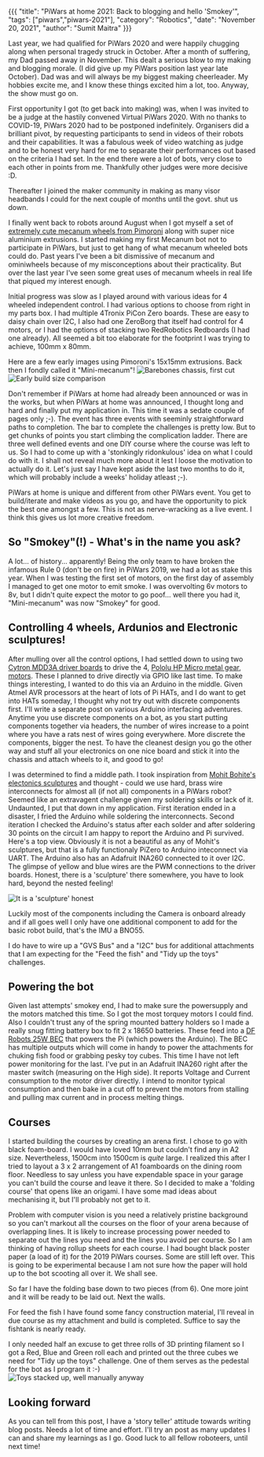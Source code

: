 {{{
  "title": "PiWars at home 2021: Back to blogging and hello 'Smokey'",
  "tags": ["piwars","piwars-2021"],
  "category": "Robotics",
  "date": "November 20, 2021",
  "author": "Sumit Maitra"
}}}

Last year, we had qualified for PiWars 2020 and were happily chugging along when personal tragedy struck in October. After a month of suffering, my Dad passed away in November. This dealt a serious blow to my making and blogging morale. (I did give up my PiWars position last year late October). Dad was and will always be my biggest making cheerleader. My hobbies excite me, and I know these things excited him a lot, too. Anyway, the show must go on. 

First opportunity I got (to get back into making) was, when I was invited to be a judge at the hastily convened Virtual PiWars 2020. With no thanks to COVID-19, PiWars 2020 had to be postponed indefinitely. Organisers did a brilliant pivot, by requesting participants to send in videos of their robots and their capabilities. It was a fabulous week of video watching as judge and to be honest very hard for me to separate their performances out based on the criteria I had set. In the end there were a lot of bots, very close to each other in points from me. Thankfully other judges were more decisive :D. 

Thereafter I joined the maker community in making as many visor headbands I could for the next couple of months until the govt. shut us down.

I finally went back to robots around August when I got myself a set of [extremely cute mecanum wheels from Pimoroni](https://shop.pimoroni.com/products/mecanum-wheels-pack-of-4?variant=31590631997523) along with super nice aluminium extrusions. I started making my first Mecanum bot not to participate in PiWars, but just to get hang of what mecanum wheeled bots could do. Past years I've been a bit dismissive of mecanum and ominiwheels because of my misconceptions about their practicality. But over the last year I've seen some great uses of mecanum wheels in real life that piqued my interest enough.

Initial progress was slow as I played around with various ideas for 4 wheeled independent control. I had various options to choose from right in my parts box. I had multiple 4Tronix PiCon Zero boards. These are easy to daisy chain over I2C, I also had one ZeroBorg that itself had control for 4 motors, or I had the options of stacking two RedRobotics Redboards (I had one already). All seemed a bit too elaborate for the footprint I was trying to achieve, 100mm x 80mm.

Here are a few early images using Pimoroni's 15x15mm extrusions. Back then I fondly called it "Mini-mecanum"!
![Barebones chassis, first cut](/posts/images/pi-wars/2021/early-build-top-view.jpg)
![Early build size comparison](/posts/images/pi-wars/2021/early-build-size-comparison.jpg)

Don't remember if PiWars at home had already been announced or was in the works, but when PiWars at home was announced, I thought long and hard and finally put my application in. This time it was a sedate couple of pages only ;-). The event has three events with seeminly straightforward paths to completion. The bar to complete the challenges is pretty low. But to get chunks of points you start climbing the complication ladder. There are three well defined events and one DIY course where the course was left to us. So I had to come up with a 'stonkingly ridonkulous' idea on what I could do with it. I shall not reveal much more about it lest I loose the motivation to actually do it. Let's just say I have kept aside the last two months to do it, which will probably include a weeks' holiday atleast ;-).

PiWars at home is unique and different from other PiWars event. You get to build/iterate and make videos as you go, and have the opportunity to pick the best one amongst a few. This is not as nerve-wracking as a live event. I think this gives us lot more creative freedom.

## So "Smokey"(!) - What's in the name you ask?

A lot... of history... apparently! Being the only team to have broken the infamous Rule 0 (don't be on fire) in PiWars 2019, we had a lot as stake this year. When I was testing the first set of motors, on the first day of assembly I managed to get one motor to emit smoke. I was overvolting 6v motors to 8v, but I didn't quite expect the motor to go poof... well there you had it, "Mini-mecanum" was now "Smokey" for good.

## Controlling 4 wheels, Ardunios and Electronic sculptures!
After mulling over all the control options, I had settled down to using two [Cytron MDD3A driver boards](https://thepihut.com/products/3a-4v-16v-2-channel-dc-motor-driver) to drive the 4, [Pololu HP Micro metal gear, motors](https://shop.pimoroni.com/products/pololu-micro-metal-gearmotor-6v?variant=31617534951507). These I planned to drive directly via GPIO like last time. To make things interesting, I wanted to do this via an Arduino in the middle. Given Atmel AVR processors at the heart of lots of Pi HATs, and I do want to get into HATs someday, I thought why not try out with discrete components first. I'll write a separate post on various Arduino interfacing adventures. Anytime you use discrete components on a bot, as you start putting components together via headers, the number of wires increase to a point where you have a rats nest of wires going everywhere. More discrete the components, bigger the nest. To have the cleanest design you go the other way and stuff all your electronics on one nice board and stick it into the chassis and attach wheels to it, and good to go! 

I was determined to find a middle path. I took inspiration from [Mohit Bohite's electonics sculptures](https://www.bhoite.com/sculptures/) and thought - could we use hard, brass wire interconnects for almost all (if not all) components in a PiWars robot? Seemed like an extravagent challenge given my soldering skills or lack of it. Undaunted, I put that down in my application. First iteration ended in a disaster, I fried the Arduino while soldering the interconnects. Second iteration I checked the Arduino's status after each solder and after soldering 30 points on the circuit I am happy to report the Arduino and Pi survived. Here's a top view. Obviously it is not a beautiful as any of Mohit's sculptures, but that is a fully functionaly PiZero to Arduino inteconnect via UART. The Arduino also has an Adafruit INA260 connected to it over I2C. The glimpse of yellow and blue wires are the PWM connections to the driver boards. Honest, there is a 'sculpture' there somewhere, you have to look hard, beyond the nested feeling!

![It is a 'sculpture' honest](/posts/images/pi-wars/2021/it-is-a-sculpture-not-a-nest.jpg)

Luckily most of the components including the Camera is onboard already and if all goes well I only have one additional component to add for the basic robot build, that's the IMU a BNO55. 

I do have to wire up a "GVS Bus" and a "I2C" bus for additional attachments that I am expecting for the "Feed the fish" and "Tidy up the toys" challenges.

## Powering the bot 
Given last attempts' smokey end, I had to make sure the powersupply and the motors matched this time. So I got the most torquey motors I could find. Also I couldn't trust any of the spring mounted battery holders so I made a really snug fitting battery box to fit 2 x 18650 batteries. These feed into a [DF Robots 25W BEC](https://thepihut.com/products/dc-dc-power-module-25w) that powers the Pi (which powers the Arduino). The BEC has multiple outputs which will come in handy to power the attachments for chuking fish food or grabbing pesky toy cubes.
This time I have not left power monitoring for the last. I've put in an Adafruit INA260 right after the master switch (measuring on the High side). It reports Voltage and Current consumption to the motor driver directly. I intend to monitor typical consumption and then bake in a cut off to prevent the motors from stalling and pulling max current and in process melting things.

## Courses
I started building the courses by creating an arena first. I chose to go with black foam-board. I would have loved 10mm but couldn't find any in A2 size. Nevertheless, 1500cm into 1500cm is _quite_ large. I realized this after I tried to layout a 3 x 2 arrangement of A1 foamboards on the dining room floor. Needless to say unless you have expendable space in your garage you can't build the course and leave it there. So I decided to make a 'folding course' that opens like an origami. I have some mad ideas about mechanising it, but I'll probably not get to it.

Problem with computer vision is you need a relatively pristine background so you can't markout all the courses on the floor of your arena because of overlapping lines. It is likely to increase processing power needed to separate out the lines you need and the lines you avoid per course. So I am thinking of having rollup sheets for each course. I had bought black poster paper (a load of it) for the 2019 PiWars courses. Some are still left over. This is going to be experimental because I am not sure how the paper will hold up to the bot scooting all over it. We shall see.

So far I have the folding base down to two pieces (from 6). One more joint and it will be ready to be laid out. Next the walls. 

For feed the fish I have found some fancy construction material, I'll reveal in due course as my attachment and build is completed. Suffice to say the fishtank is nearly ready.

I only needed half an excuse to get three rolls of 3D printing filament so I got a Red, Blue and Green roll each and printed out the three cubes we need for "Tidy up the toys" challenge. One of them serves as the pedestal for the bot as I program it :-)  
![Toys stacked up, well manually anyway](/posts/images/pi-wars/2021/toys-all-stacked-up.jpg)

## Looking forward
As you can tell from this post, I have a 'story teller' attitude towards writing blog posts. Needs a lot of time and effort. I'll try an post as many updates I can and share my learnings as I go. Good luck to all fellow roboteers, until next time!